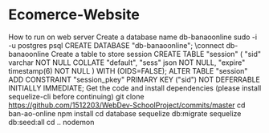 # Ecomerce-Website
How to run on web server
Create a database name db-banaoonline
sudo -i -u postgres
psql
CREATE DATABASE "db-banaoonline";
\connect db-banaoonline
Create a table to store session
CREATE TABLE "session" (
  "sid" varchar NOT NULL COLLATE "default",
    "sess" json NOT NULL,
    "expire" timestamp(6) NOT NULL
)
WITH (OIDS=FALSE);
ALTER TABLE "session" ADD CONSTRAINT "session_pkey" PRIMARY KEY ("sid") NOT DEFERRABLE INITIALLY IMMEDIATE;
Get the code and install dependencies (please install sequelize-cli before continuing)
git clone https://github.com/1512203/WebDev-SchoolProject/commits/master
cd ban-ao-online
npm install 
cd database
sequelize db:migrate
sequelize db:seed:all
cd ..
nodemon
